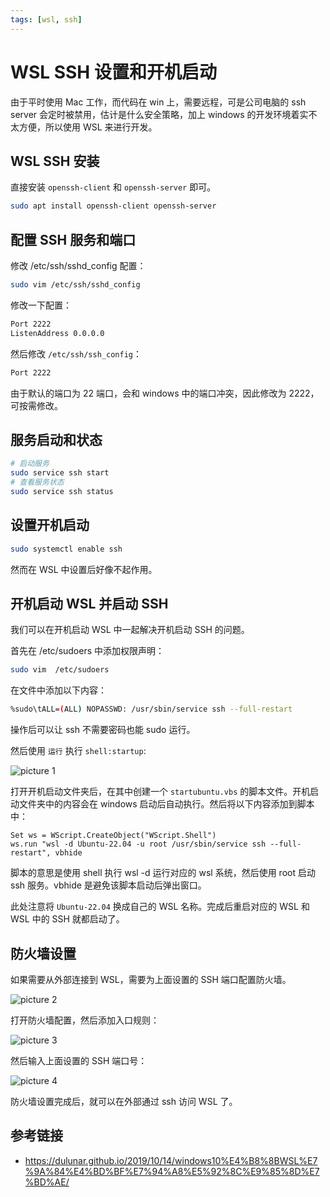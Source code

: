 ```yaml
---
tags: [wsl, ssh]
---
```


# WSL SSH 设置和开机启动

由于平时使用 Mac 工作，而代码在 win 上，需要远程，可是公司电脑的 ssh server 会定时被禁用，估计是什么安全策略，加上 windows 的开发环境着实不太方便，所以使用 WSL 来进行开发。

## WSL SSH 安装

直接安装 `openssh-client` 和 `openssh-server` 即可。

```bash
sudo apt install openssh-client openssh-server
```

## 配置 SSH 服务和端口

修改 /etc/ssh/sshd_config 配置：

```bash
sudo vim /etc/ssh/sshd_config
```

修改一下配置：

```bash
Port 2222
ListenAddress 0.0.0.0
```

然后修改 `/etc/ssh/ssh_config`：

```bash
Port 2222
```

由于默认的端口为 22 端口，会和 windows 中的端口冲突，因此修改为 2222，可按需修改。

## 服务启动和状态

```bash
# 启动服务
sudo service ssh start
# 查看服务状态
sudo service ssh status
```

## 设置开机启动

```bash
sudo systemctl enable ssh
```

然而在 WSL 中设置后好像不起作用。

## 开机启动 WSL 并启动 SSH

我们可以在开机启动 WSL 中一起解决开机启动 SSH 的问题。

首先在 /etc/sudoers 中添加权限声明：

```bash
sudo vim  /etc/sudoers
```

在文件中添加以下内容：

```bash
%sudo\tALL=(ALL) NOPASSWD: /usr/sbin/service ssh --full-restart
```

操作后可以让 ssh 不需要密码也能 sudo 运行。

然后使用 `运行` 执行 `shell:startup`:

![picture 1](https://stg.heyfe.org/images/blog-wsl-ssh-startup-set-10.png)

打开开机启动文件夹后，在其中创建一个 `startubuntu.vbs` 的脚本文件。开机启动文件夹中的内容会在 windows 启动后自动执行。然后将以下内容添加到脚本中：

```vbscript
Set ws = WScript.CreateObject("WScript.Shell")
ws.run "wsl -d Ubuntu-22.04 -u root /usr/sbin/service ssh --full-restart", vbhide
```

脚本的意思是使用 shell 执行 wsl -d 运行对应的 wsl 系统，然后使用 root 启动 ssh 服务。vbhide 是避免该脚本启动后弹出窗口。

此处注意将 `Ubuntu-22.04` 换成自己的 WSL 名称。完成后重启对应的 WSL 和 WSL 中的 SSH 就都启动了。

## 防火墙设置

如果需要从外部连接到 WSL，需要为上面设置的 SSH 端口配置防火墙。

![picture 2](https://stg.heyfe.org/images/blog-wsl-ssh-startup-set-29.png)

打开防火墙配置，然后添加入口规则：

![picture 3](https://stg.heyfe.org/images/blog-wsl-ssh-startup-set-33.png)

然后输入上面设置的 SSH 端口号：

![picture 4](https://stg.heyfe.org/images/blog-wsl-ssh-startup-set-70.png)

防火墙设置完成后，就可以在外部通过 ssh 访问 WSL 了。

## 参考链接

-   https://dulunar.github.io/2019/10/14/windows10%E4%B8%8BWSL%E7%9A%84%E4%BD%BF%E7%94%A8%E5%92%8C%E9%85%8D%E7%BD%AE/
